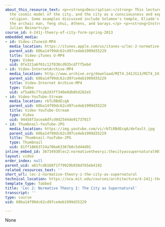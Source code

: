 ```yaml
---
about_this_resource_text: <p><strong>Description:</strong> This lecture focuses on
  the cosmic model of the city, and the city as a consciousness and expression of
  religion. Some examples discussed include Solomon's temple, Eliade's depiction of
  the archaic man, feng shui, Athens, and barays.</p> <p><strong>Instructor:</strong>
  Julian Beinart</p>
course_id: 4-241j-theory-of-city-form-spring-2013
embedded_media:
- id: Video-iTunesU-MP4
  media_location: https://itunes.apple.com/us/itunes-u/lec-2-normative-theory-i-city/id726270813?i=169192949
  parent_uid: 60ba14f99dc62cd97ce4eb1999d35229
  title: Video-iTunes U-MP4
  type: Video
  uid: 0fe321a6f01c12f038cd935cdfff5eb4
- id: Video-InternetArchive-MP4
  media_location: http://www.archive.org/download/MIT4.241JS13/MIT4_241JS13_lec02_300k.mp4
  parent_uid: 60ba14f99dc62cd97ce4eb1999d35229
  title: Video-Internet Archive-MP4
  type: Video
  uid: af5a80c77cab283ff340e8db85d282e5
- id: Video-YouTube-Stream
  media_location: rbTLRBdEcqA
  parent_uid: 60ba14f99dc62cd97ce4eb1999d35229
  title: Video-YouTube-Stream
  type: Video
  uid: 94458f3acea6dfcd9d2544de91737017
- id: Thumbnail-YouTube-JPG
  media_location: https://img.youtube.com/vi/rbTLRBdEcqA/default.jpg
  parent_uid: 60ba14f99dc62cd97ce4eb1999d35229
  title: Thumbnail-YouTube-JPG
  type: Thumbnail
  uid: 81ff18663724a70be63367b0c5d44d91
inline_embed_id: 36734930lec2:normativetheoryi:thecityassupernatural90101986
layout: video
order_index: null
parent_uid: a81fcd6168f1f79929b938d765eb4192
related_resources_text: ''
short_url: lec-2-normative-theory-i-the-city-as-supernatural
technical_location: https://ocw.mit.edu/courses/architecture/4-241j-theory-of-city-form-spring-2013/video-lectures/lec-2-normative-theory-i-the-city-as-supernatural
template_type: Tabbed
title: 'Lec 2: Normative Theory I: The City as Supernatural'
transcript: ''
type: course
uid: 60ba14f99dc62cd97ce4eb1999d35229

---
```

None
